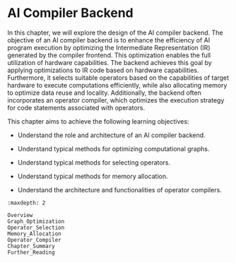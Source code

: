 # AI Compiler Backend

In this chapter, we will explore the design of the AI compiler backend.
The objective of an AI compiler backend is to enhance the efficiency of
AI program execution by optimizing the Intermediate Representation (IR)
generated by the compiler frontend. This optimization enables the full
utilization of hardware capabilities. The backend achieves this goal by
applying optimizations to IR code based on hardware capabilities.
Furthermore, it selects suitable operators based on the capabilities of
target hardware to execute computations efficiently, while also
allocating memory to optimize data reuse and locality. Additionally, the
backend often incorporates an operator compiler, which optimizes the
execution strategy for code statements associated with operators.

This chapter aims to achieve the following learning objectives:

-   Understand the role and architecture of an AI compiler backend.

-   Understand typical methods for optimizing computational graphs.

-   Understand typical methods for selecting operators.

-   Understand typical methods for memory allocation.

-   Understand the architecture and functionalities of operator
    compilers.

```toc
:maxdepth: 2

Overview
Graph_Optimization
Operator_Selection
Memory_Allocation
Operator_Compiler
Chapter_Summary
Further_Reading
```
